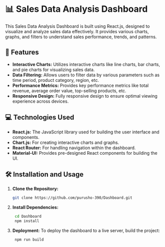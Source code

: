 # 📊 Sales Data Analysis Dashboard

This Sales Data Analysis Dashboard is built using React.js, designed to visualize and analyze sales data effectively. It provides various charts, graphs, and filters to understand sales performance, trends, and patterns.

## 🚀 Features

- **Interactive Charts:** Utilizes interactive charts like line charts, bar charts, and pie charts for visualizing sales data.
- **Data Filtering:** Allows users to filter data by various parameters such as time period, product category, region, etc.
- **Performance Metrics:** Provides key performance metrics like total revenue, average order value, top-selling products, etc.
- **Responsive Design:** Fully responsive design to ensure optimal viewing experience across devices.

## 💻 Technologies Used

- **React.js:** The JavaScript library used for building the user interface and components.
- **Chart.js:** For creating interactive charts and graphs.
- **React Router:** For handling navigation within the dashboard.
- **Material-UI:** Provides pre-designed React components for building the UI.

## 🛠️ Installation and Usage

1. **Clone the Repository:**
   ```bash
   git clone https://github.com/purusho-390/Dashboard.git
   
2. **Install Dependencies:**
   ```bash
    cd Dashboard
    npm install
3. **Deployment:**
   To deploy the dashboard to a live server, build the project:
   ```bash
    npm run build
